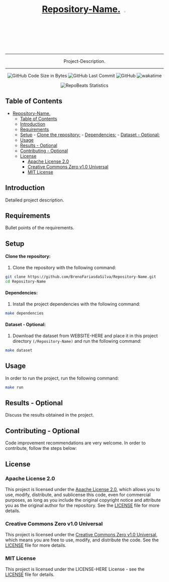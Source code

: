 <div align="center">
  
# [Repository-Name.](Repository-URL) <img src="Icon-Image-URL"  width="3%" height="3%">

</div>

<div align="center">
  
---

Project-Description.
  
---

</div>

<div align="center">

![GitHub Code Size in Bytes](https://img.shields.io/github/languages/code-size/BrenoFariasdaSilva/Repository-Name)
![GitHub Last Commit](https://img.shields.io/github/last-commit/BrenoFariasdaSilva/Repository-Name)
![GitHub](https://img.shields.io/github/license/BrenoFariasdaSilva/Repository-Name)
![wakatime](https://wakatime.com/badge/github/BrenoFariasdaSilva/Repository-Name.svg)

</div>

<div align="center">
  
![RepoBeats Statistics](RepoBeats-SVG-URL "Repobeats analytics image")

</div>

## Table of Contents
- [Repository-Name. ](#repository-name-)
	- [Table of Contents](#table-of-contents)
	- [Introduction](#introduction)
	- [Requirements](#requirements)
	- [Setup](#setup)
			- [Clone the repository:](#clone-the-repository)
			- [Dependencies:](#dependencies)
			- [Dataset - Optional:](#dataset---optional)
	- [Usage](#usage)
	- [Results - Optional](#results---optional)
	- [Contributing - Optional](#contributing---optional)
	- [License](#license)
		- [Apache License 2.0](#apache-license-20)
		- [Creative Commons Zero v1.0 Universal](#creative-commons-zero-v10-universal)
		- [MIT License](#mit-license)

## Introduction

Detailed project description.

## Requirements

Bullet points of the requirements.

## Setup
#### Clone the repository:
1. Clone the repository with the following command:

```bash
git clone https://github.com/BrenoFariasdaSilva/Repository-Name.git
cd Repository-Name
```

#### Dependencies:
1. Install the project dependencies with the following command:

```bash
make dependencies
```

#### Dataset - Optional:
1. Download the dataset from WEBSITE-HERE and place it in this project directory `(/Repository-Name)` and run the following command:

```bash
make dataset
```

## Usage

In order to run the project, run the following command:

```bash
make run
```

## Results - Optional

Discuss the results obtained in the project.

## Contributing - Optional
Code improvement recommendations are very welcome. In order to contribute, follow the steps below:

## License

### Apache License 2.0
This project is licensed under the [Apache License 2.0](LICENSE), which allows you to use, modify, distribute, and sublicense this code, even for commercial purposes, as long as you include the original copyright notice and attribute you as the original author for the repository. See the [LICENSE](LICENSE) file for more details.

### Creative Commons Zero v1.0 Universal
This project is licensed under the [Creative Commons Zero v1.0 Universal](LICENSE), which means you are free to use, modify, and distribute the code. See the [LICENSE](LICENSE) file for more details.

### MIT License
This project is licensed under the LICENSE-HERE License - see the [LICENSE](LICENSE) file for details.
